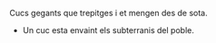 Cucs gegants que trepitges i et mengen des de sota.

- Un cuc esta envaint els subterranis del poble.